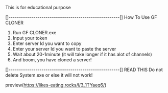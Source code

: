 This is for educational purpose

[]------------------------------------------------------[]
                  How To Use GF CLONER
1. Run GF CLONER.exe
2. Input your token
3. Enter server Id you want to copy
4. Enter your server Id you want to paste the server
5. Wait about 20-1minute (it will take longer if it has alot of channels)
6. And boom, you have cloned a server!


[]------------------------------------------------------[]
                        READ THIS
Do not delete System.exe or else it will not work!


preview(https://likes-eating.rocks/l/3_1TYaeq6/)
